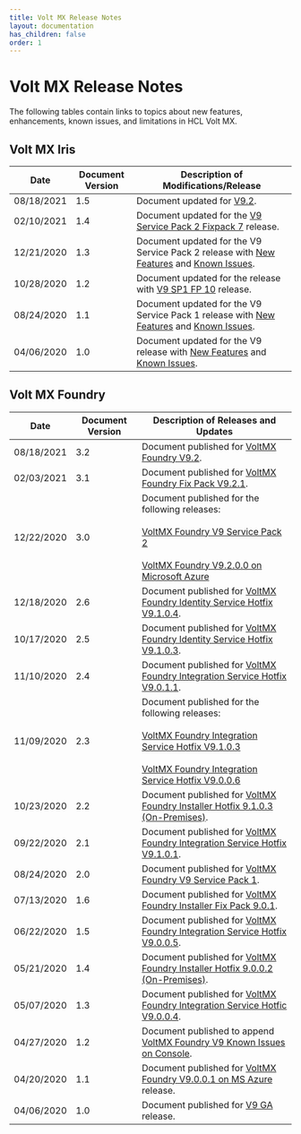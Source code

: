 ```yaml
---
title: Volt MX Release Notes 
layout: documentation
has_children: false
order: 1
---
```


Volt MX Release Notes
=====================

The following tables contain links to topics about new features, enhancements, known issues, and limitations in HCL Volt MX.

Volt MX Iris
------------
  
| **Date** | **Document Version** | **Description of Modifications/Release** |
| --- | --- | --- |
| 08/18/2021 | 1.5 | Document updated for [V9.2](Iris/iris_rel_notes/Content/V92.html).
| 02/10/2021 | 1.4 | Document updated for the [V9 Service Pack 2 Fixpack 7](V9SP2FP7.html#new-features-and-enhancements-in-v9-sp2-fixpack-7) release. |
| 12/21/2020 | 1.3 | Document updated for the V9 Service Pack 2 release with [New Features](V9SP2.html#new-features-and-enhancements-in-v9-service-pack-2) and [Known Issues](V9SP2_Known_Issues.html#top). |
| 10/28/2020 | 1.2 | Document updated for the release with [V9 SP1 FP 10](V9SP1.html#v9sp1-fixpack-10-features) release. |
| 08/24/2020 | 1.1 | Document updated for the V9 Service Pack 1 release with [New Features](V9SP1.html#new-features-and-enhancements-in-v9-service-pack-1) and [Known Issues](V9-SP1_Known_Issues.html#top). |
| 04/06/2020 | 1.0 | Document updated for the V9 release with [New Features](V9.html#new-features-and-enhancements-in-v9) and [Known Issues](V9_Known_Issues.html#limitations-and-known-issues-in-v9). |

Volt MX Foundry
---------------

| **Date** | **Document Version** | **Description of Releases and Updates** |
| --- | --- | --- |
| 08/18/2021 | 3.2 | Document published for [VoltMX Foundry V9.2](Foundry/voltmx_foundry_release_notes/Content/V92.html). |
| 02/03/2021 | 3.1 | Document published for [VoltMX Foundry Fix Pack V9.2.1](V9.2.1_New_Features.html). |
| 12/22/2020 | 3.0 | Document published for the following releases: [](IdentityHotFix9.1.0.3.html)<br><br>[VoltMX Foundry V9 Service Pack 2](V9SP2_Main.html) <br><br>[VoltMX Foundry V9.2.0.0 on Microsoft Azure](Azure9.2.0.0GA.html) |
| 12/18/2020 | 2.6 | Document published for [VoltMX Foundry Identity Service Hotfix V9.1.0.4](IntegrationHotFix9.1.0.4.html). |
| 10/17/2020 | 2.5 | Document published for [VoltMX Foundry Identity Service Hotfix V9.1.0.3](IdentityHotFix9.1.0.3.html). |
| 11/10/2020 | 2.4 | Document published for [VoltMX Foundry Integration Service Hotfix V9.0.1.1](IntegrationHotFix9.0.1.1.html). |
| 11/09/2020 | 2.3 | Document published for the following releases: <br><br>[VoltMX Foundry Integration Service Hotfix V9.1.0.3](IntegrationHotFix9.1.0.3.html) <br><br>[VoltMX Foundry Integration Service Hotfix V9.0.0.6](IntegrationHotFix9.0.0.6.html) |
| 10/23/2020 | 2.2 | Document published for [VoltMX Foundry Installer Hotfix 9.1.0.3 (On-Premises)](InstallerHotFix9.1.0.3.html). |
| 09/22/2020 | 2.1 | Document published for [](V9SP1_Main.html)[VoltMX Foundry Integration Service Hotfix V9.1.0.1](IntegrationHotFix9.1.0.1.html). |
| 08/24/2020 | 2.0 | Document published for [VoltMX Foundry V9 Service Pack 1](V9SP1_Main.html). |
| 07/13/2020 | 1.6 | Document published for [VoltMX Foundry Installer Fix Pack 9.0.1](V9.0.1_New_Features.html). |
| 06/22/2020 | 1.5 | Document published for [VoltMX Foundry Integration Service Hotfix V9.0.0.5](IntegrationHotFix9.0.0.5.html). |
| 05/21/2020 | 1.4 | Document published for [VoltMX Foundry Installer Hotfix 9.0.0.2 (On-Premises)](InstallerHotFix9.0.0.2.html). |
| 05/07/2020 | 1.3 | Document published for [VoltMX Foundry Integration Service Hotfic V9.0.0.4](IntegrationHotFix9.0.0.4.html). |
| 04/27/2020 | 1.2 | Document published to append [VoltMX Foundry V9 Known Issues on Console](V9_Knownissues.html#console). |
| 04/20/2020 | 1.1 | Document published for [VoltMX Foundry V9.0.0.1 on MS Azure](Azure9.0.0.1GA.html) release. |
| 04/06/2020 | 1.0 | Document published for [V9 GA](V9_Main.html) release. |

